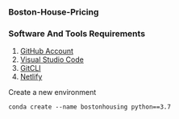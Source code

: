 ### Boston-House-Pricing

### Software And Tools Requirements

1. [GitHub Account](https://github.com)
2. [Visual Studio Code](https://visualstudio.microsoft.com/)
3. [GitCLI](https://git-scm.com/book/en/v2/Getting-Started-The-Command-Line)
4. [Netlify](https://www.netlify.com/)


Create a new environment

`````````
conda create --name bostonhousing python==3.7

